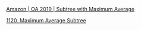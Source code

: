 [Amazon | OA 2019 | Subtree with Maximum Average](https://leetcode.com/discuss/interview-question/349617)

[1120. Maximum Average Subtree](https://leetcode.com/problems/maximum-average-subtree/)
